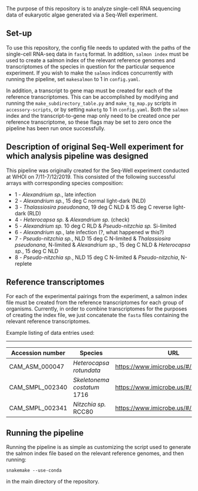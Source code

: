 The purpose of this repository is to analyze single-cell RNA sequencing data of eukaryotic algae generated via a Seq-Well experiment. 

## Set-up

To use this repository, the config file needs to updated with the paths of the single-cell RNA-seq data in `fastq` format. In addition, `salmon index` must be used to create a salmon index of the relevant reference genomes and transcriptomes of the species in question for the particular sequence experiment. If you wish to make the `salmon` indices concurrently with running the pipeline, set `makesalmon` to 1 in `config.yaml`.

In addition, a transcript to gene map must be created for each of the reference transcriptomes. This can be accomplished by modifying and running the `make_subdirectory_table.py` and `make_tg_map.py` scripts in `accessory-scripts`, or by setting `maketg` to 1 in `config.yaml`. Both the `salmon` index and the transcript-to-gene map only need to be created once per reference transcriptome, so these flags may be set to zero once the pipeline has been run once successfully. 

## Description of original Seq-Well experiment for which analysis pipeline was designed

This pipeline was originally created for the Seq-Well experiment conducted at WHOI on 7/11-7/12/2019. This consisted of the following successful arrays with corresponding species composition:

* 1 - *Alexandrium sp.*, late infection 
* 2 - *Alexandrium sp.*, 15 deg C normal light-dark (NLD) 
* 3 - *Thalassiosira pseudonana*, 19 deg C NLD & 15 deg C reverse light-dark (RLD) 
* 4 - *Heterocapsa sp.* & *Alexandrium sp.* (check) 
* 5 - *Alexandrium sp.* 10 deg C RLD & *Pseudo-nitzchia sp.* Si-limited 
* 6 - *Alexandrium sp.*, late infection (?, what happened w this?) 
* 7 - *Pseudo-nitzchia sp.*, NLD 15 deg C N-limited & *Thalassiosira pseudonana*, N-limited & *Alexandrium sp.*, 15 deg C NLD & *Heterocapsa sp.*, 15 deg C NLD 
* 8 - *Pseudo-nitzchia sp.*, NLD 15 deg C N-limited & *Pseudo-nitzchia*, N-replete

## Reference transcriptomes ##

For each of the experimental pairings from the experiment, a salmon index file must be created from the reference transcriptomes for each group of organisms. Currently, in order to combine transcriptomes for the purposes of creating the index file, we just concatenate the `fasta` files containing the relevant reference transcriptomes. 

Example listing of data entries used: 

---------------------
| Accession number | Species | URL | ID |
| ---------------  | ------- | --- | -- |
| CAM\_ASM\_000047 | *Heterocapsa rotundata* | https://www.imicrobe.us/#/samples/1663 | MMETSP0503 |
| CAM\_SMPL\_002340 | *Skeletonema costatum* 1716 | https://www.imicrobe.us/#/samples/1676 | MMETSP0013 |
| CAM\_SMPL\_002341 | *Nitzchia sp.* RCC80 | https://www.imicrobe.us/#/samples/1677 | MMETSP0014 |


## Running the pipeline

Running the pipeline is as simple as customizing the script used to generate the salmon index file based on the relevant reference genomes, and then running:

``
snakemake --use-conda
``

in the main directory of the repository. 
